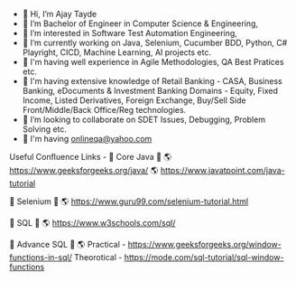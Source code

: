 - 👋 Hi, I’m Ajay Tayde
- 📐 I’m Bachelor of Engineer in Computer Science & Engineering,  
- 👀 I’m interested in Software Test Automation Engineering,  
- 🌱 I’m currently working on Java, Selenium, Cucumber BDD, Python, C# Playright, CICD, Machine Learning, AI projects etc.
- 🌱 I'm having well experience in Agile Methodologies, QA Best Pratices etc.
- 🌱 I'm having extensive knowledge of Retail Banking - CASA, Business Banking, eDocuments & Investment Banking Domains - Equity, Fixed Income, Listed Derivatives, Foreign Exchange, Buy/Sell Side Front/Middle/Back Office/Reg technologies.
- 💞️ I’m looking to collaborate on SDET Issues, Debugging, Problem Solving etc.
- 📧 I'm having  onlineqa@yahoo.com



 


Useful Confluence Links -
🌱 Core Java 🌱
🌎   https://www.geeksforgeeks.org/java/
🌎   https://www.javatpoint.com/java-tutorial

🌱 Selenium 🌱
🌎   https://www.guru99.com/selenium-tutorial.html


🌱 SQL 🌱
🌎   https://www.w3schools.com/sql/

🌱 Advance SQL 🌱
🌎   Practical - https://www.geeksforgeeks.org/window-functions-in-sql/
     Theorotical - https://mode.com/sql-tutorial/sql-window-functions

<!---
devajaytayde/devajaytayde is a ✨ special ✨ repository because its `README.md` (this file) appears on your GitHub profile.
You can click the Preview link to take a look at your changes.
--->
